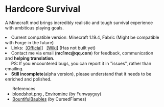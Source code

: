 # Hardcore Survival

<p>A Minecraft mod brings incredibly realistic and tough survival experience with ambitious playing goals.</p>
<li>Current compatible version: Minecraft 1.19.4, Fabric (Might be compatible with Forge in the future)</li>
<li>Links:&nbsp;&nbsp;<a href="http://hcs.coolpage.biz/">[Official]</a>&nbsp;&nbsp;
<a href="https://www.mcmod.cn/">[Wiki]</a> (Has not built yet)</li>
<li>Contact me via email (<b>mc1mc@qq.com</b>)  for feedback, communication and <b>helping translation</b>.
<br/>&nbsp;&nbsp;&nbsp;&nbsp;&nbsp;PS: If you encountered bugs, you can report it in "issues", rather than emailing.</li>
<li><b>Still incomplete</b>(alpha version), please understand that it needs to be enriched and polished.</li>

<ul>References
<li>
<a href="https://github.com/EnviroMine/EnviroMine-1.7/blob/master/src/main/resources/assets/enviromine/textures/misc/bloodshot.png">bloodshot.png</a>
, <a href="https://github.com/EnviroMine/">Enviromine</a> (by Funwayguy)</li>
<li><a href="https://github.com/CursedFlames/BountifulBaubles">
BountifulBaubles</a> (by CursedFlames)</li>

</ul>